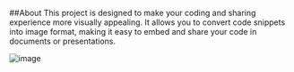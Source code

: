 ##About
This project is designed to make your coding and sharing experience more visually appealing. It allows you to convert code snippets into image format, making it easy to embed and share your code in documents or presentations.

![image](https://media.discordapp.net/attachments/858035865489506336/1167520157959209030/image.png?ex=654e6ce1&is=653bf7e1&hm=775b45af8bfe4ae358becafa615b099a47a18e34643ba676832cc29e21e7fc25&=&width=1046&height=565)